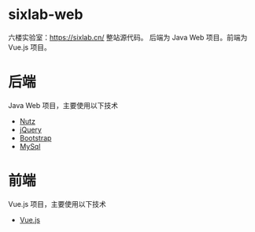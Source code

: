 # sixlab-web
六楼实验室：<a href="https://sixlab.cn/" target="_blank">https://sixlab.cn/</a> 整站源代码。
后端为 Java Web 项目。前端为 Vue.js 项目。

# 后端
Java Web 项目，主要使用以下技术
- <a href="http://www.nutzam.com/" target="_blank">Nutz</a>
- <a href="http://jquery.com/" target="_blank">jQuery</a>
- <a href="http://getbootstrap.com/" target="_blank">Bootstrap</a>
- <a href="https://www.mysql.com/" target="_blank">MySql</a>

# 前端
Vue.js 项目，主要使用以下技术
- <a href="https://cn.vuejs.org/" target="_blank">Vue.js</a>
